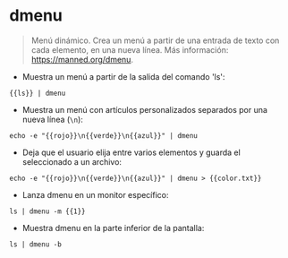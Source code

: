 # dmenu

> Menú dinámico.
> Crea un menú a partir de una entrada de texto con cada elemento, en una nueva línea.
> Más información: <https://manned.org/dmenu>.

- Muestra un menú a partir de la salida del comando 'ls':

`{{ls}} | dmenu`

- Muestra un menú con artículos personalizados separados por una nueva línea (`\n`):

`echo -e "{{rojo}}\n{{verde}}\n{{azul}}" | dmenu`

- Deja que el usuario elija entre varios elementos y guarda el seleccionado a un archivo:

`echo -e "{{rojo}}\n{{verde}}\n{{azul}}" | dmenu > {{color.txt}}`

- Lanza dmenu en un monitor específico:

`ls | dmenu -m {{1}}`

- Muestra dmenu en la parte inferior de la pantalla:

`ls | dmenu -b`
